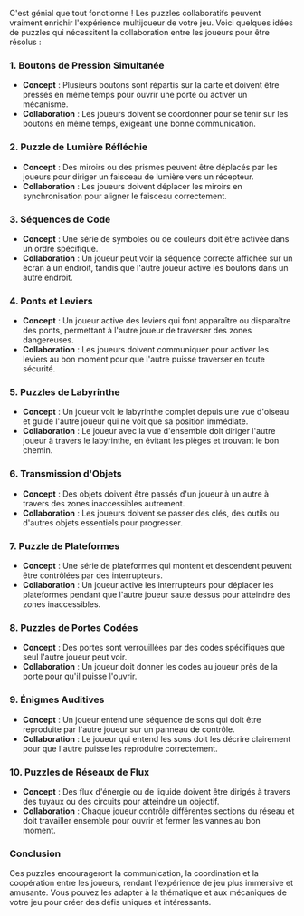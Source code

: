 C'est génial que tout fonctionne ! Les puzzles collaboratifs peuvent vraiment enrichir l'expérience multijoueur de votre jeu. Voici quelques idées de puzzles qui nécessitent la collaboration entre les joueurs pour être résolus :

### 1. **Boutons de Pression Simultanée**

- **Concept** : Plusieurs boutons sont répartis sur la carte et doivent être pressés en même temps pour ouvrir une porte ou activer un mécanisme.
- **Collaboration** : Les joueurs doivent se coordonner pour se tenir sur les boutons en même temps, exigeant une bonne communication.

### 2. **Puzzle de Lumière Réfléchie**

- **Concept** : Des miroirs ou des prismes peuvent être déplacés par les joueurs pour diriger un faisceau de lumière vers un récepteur.
- **Collaboration** : Les joueurs doivent déplacer les miroirs en synchronisation pour aligner le faisceau correctement.

### 3. **Séquences de Code**

- **Concept** : Une série de symboles ou de couleurs doit être activée dans un ordre spécifique.
- **Collaboration** : Un joueur peut voir la séquence correcte affichée sur un écran à un endroit, tandis que l'autre joueur active les boutons dans un autre endroit.

### 4. **Ponts et Leviers**

- **Concept** : Un joueur active des leviers qui font apparaître ou disparaître des ponts, permettant à l'autre joueur de traverser des zones dangereuses.
- **Collaboration** : Les joueurs doivent communiquer pour activer les leviers au bon moment pour que l'autre puisse traverser en toute sécurité.

### 5. **Puzzles de Labyrinthe**

- **Concept** : Un joueur voit le labyrinthe complet depuis une vue d'oiseau et guide l'autre joueur qui ne voit que sa position immédiate.
- **Collaboration** : Le joueur avec la vue d'ensemble doit diriger l'autre joueur à travers le labyrinthe, en évitant les pièges et trouvant le bon chemin.

### 6. **Transmission d'Objets**

- **Concept** : Des objets doivent être passés d'un joueur à un autre à travers des zones inaccessibles autrement.
- **Collaboration** : Les joueurs doivent se passer des clés, des outils ou d'autres objets essentiels pour progresser.

### 7. **Puzzle de Plateformes**

- **Concept** : Une série de plateformes qui montent et descendent peuvent être contrôlées par des interrupteurs.
- **Collaboration** : Un joueur active les interrupteurs pour déplacer les plateformes pendant que l'autre joueur saute dessus pour atteindre des zones inaccessibles.

### 8. **Puzzles de Portes Codées**

- **Concept** : Des portes sont verrouillées par des codes spécifiques que seul l'autre joueur peut voir.
- **Collaboration** : Un joueur doit donner les codes au joueur près de la porte pour qu'il puisse l'ouvrir.

### 9. **Énigmes Auditives**

- **Concept** : Un joueur entend une séquence de sons qui doit être reproduite par l'autre joueur sur un panneau de contrôle.
- **Collaboration** : Le joueur qui entend les sons doit les décrire clairement pour que l'autre puisse les reproduire correctement.

### 10. **Puzzles de Réseaux de Flux**

- **Concept** : Des flux d'énergie ou de liquide doivent être dirigés à travers des tuyaux ou des circuits pour atteindre un objectif.
- **Collaboration** : Chaque joueur contrôle différentes sections du réseau et doit travailler ensemble pour ouvrir et fermer les vannes au bon moment.

### Conclusion

Ces puzzles encourageront la communication, la coordination et la coopération entre les joueurs, rendant l'expérience de jeu plus immersive et amusante. Vous pouvez les adapter à la thématique et aux mécaniques de votre jeu pour créer des défis uniques et intéressants.
